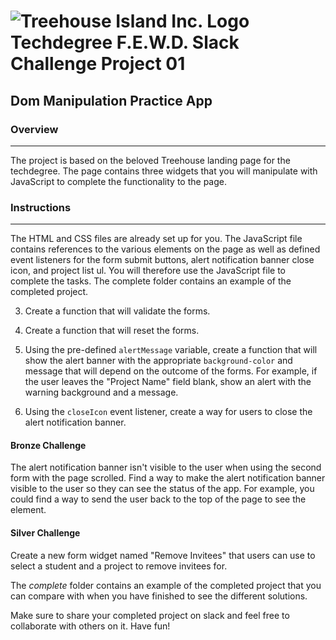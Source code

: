 
# ![Treehouse Island Inc. Logo](https://3wga6448744j404mpt11pbx4-wpengine.netdna-ssl.com/wp-content/uploads/2018/05/Treehouse-logo_Social-150x150.png "Treehouse Island Inc. Logo") Techdegree F.E.W.D. Slack Challenge Project 01

## Dom Manipulation Practice App

### **Overview**

---
The project is based on the beloved Treehouse landing page for the techdegree. The page contains three widgets that you will manipulate with JavaScript to complete the functionality to the page.

### **Instructions**

---

The HTML and CSS files are already set up for you. The JavaScript file contains references to the various elements on the page as well as defined event listeners for the form submit buttons, alert notification banner close icon, and project list ul. You will therefore use the JavaScript file to complete the tasks. The complete folder contains an example of the completed project.

<!-- 1. Create a function that will take the data from the "Create a Project" form and append to the DOM using the project list `ul` widget. -->

<!-- 2. Create a function that will add a project to the `select` menu for the second form. -->

3. Create a function that will validate the forms.

4. Create a function that will reset the forms.

5. Using the pre-defined `alertMessage` variable, create a function that will show the alert banner with the appropriate `background-color` and message that will depend on the outcome of the forms. For example, if the user leaves the "Project Name" field blank, show an alert with the warning background and a message.

6. Using the `closeIcon` event listener, create a way for users to close the alert notification banner.

<!-- 7. Using the pre-defined `projectList` event listener, create a wat for users to toggle the display of the project description for the top project widget. -->

#### Bronze Challenge

The alert notification banner isn't visible to the user when using the second form with the page scrolled. Find a way to make the alert notification banner visible to the user so they can see the status of the app. For example, you could find a way to send the user back to the top of the page to see the element.

#### Silver Challenge

Create a new form widget named "Remove Invitees" that users can use to select a student and a project to remove invitees for.

The *complete* folder contains an example of the completed project that you can compare with when you have finished to see the different solutions.

Make sure to share your completed project on slack and feel free to collaborate with others on it. Have fun!
